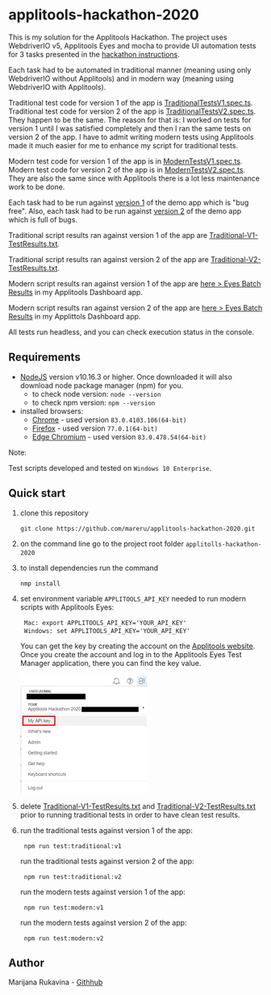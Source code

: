 # applitools-hackathon-2020

This is my solution for the Applitools Hackathon. The project uses WebdriverIO v5, Applitools Eyes and mocha to provide UI automation tests for 3 tasks presented in the [hackathon instructions](https://applitools.com/cross-browser-testing-hackathon-v20-1-instructions/).

Each task had to be automated in traditional manner (meaning using only WebdriverIO without Applitools) and in modern way (meaning using WebdriverIO with Applitools). 

Traditional test code for version 1 of the app is [TraditionalTestsV1.spec.ts](./test/TraditionalTestsV1.spec.ts). Traditional test code for version 2 of the app is [TraditionalTestsV2.spec.ts](/test/TraditionalTestsV2.spec.ts). 
They happen to be the same. 
The reason for that is: I worked on tests for version 1  until I was satisfied completely and then I ran the same tests on version 2 of the app. I have to admit writing modern tests using Applitools made it much easier for me to enhance my script for traditional tests. 

Modern test code for version 1 of the app is in [ModernTestsV1.spec.ts](/test/ModernTestsV1.spec.ts). Modern test code for version 2 of the app is in [ModernTestsV2.spec.ts](/test/ModernTestsV2.spec.ts). They are also the same since with Applitools there is a lot less maintenance work to be done.

Each task had to be run against [version 1](https://demo.applitools.com/gridHackathonV1.html) of the demo app which is "bug free". Also, each task had to be run against [version 2](https://demo.applitools.com/gridHackathonV2.html) of the demo app which is full of bugs. 

Traditional script results ran against version 1 of the app are [Traditional-V1-TestResults.txt](/Traditional-V1-TestResults.txt).

Traditional script results ran against version 2 of the app are [Traditional-V2-TestResults.txt](/Traditional-V2-TestResults.txt).  

Modern script results ran against version 1 of the app are [here > Eyes Batch Results](https://eyes.applitools.com/app/test-results/00000251809542730847) in my Applitools Dashboard app.

Modern script results ran against version 2 of the app are [here > Eyes Batch Results](https://eyes.applitools.com/app/test-results/00000251809542431441) in my Applittols Dashboard app.

All tests run headless, and you can check execution status in the console. 
## Requirements

- [NodeJS](https://nodejs.org/en/) version v10.16.3 or higher. Once downloaded it will also download node package manager (npm) for you.
  - to check node version: `node --version`
  - to check npm version: `npm --version`
- installed browsers:
  - [Chrome](https://www.google.com/chrome/) - used version `83.0.4103.106(64-bit)`
  - [Firefox](https://www.mozilla.org/en-US/firefox/new/) - used version `77.0.1(64-bit)`
  - [Edge Chromium](https://www.microsoft.com/en-us/edge) - used version `83.0.478.54(64-bit)`

Note: 

Test scripts developed and tested on `Windows 10 Enterprise`.

## Quick start

1. clone this repository

       git clone https://github.com/mareru/applitools-hackathon-2020.git
2. on the command line go to the project root folder `applitolls-hackathon-2020`
3. to install dependencies run the command

       nmp install
4. set environment variable `APPLITOOLS_API_KEY` needed to run modern scripts with Applitools Eyes:

        Mac: export APPLITOOLS_API_KEY='YOUR_API_KEY'
        Windows: set APPLITOOLS_API_KEY='YOUR_API_KEY'
   You can get the key by creating the account on the [Applitools website](https://applitools.com/users/register).  
   Once you create the account and log in to the Applitools Eyes Test Manager application, there you can find the key value. 
   
   ![API_KEY](src/resources/images/API_KEY_APPLITOOLS.png)
5. delete [Traditional-V1-TestResults.txt](/Traditional-V1-TestResults.txt) and [Traditional-V2-TestResults.txt](/Traditional-V2-TestResults.txt) 
   prior to running traditional tests in order to have clean test results.
6. run the traditional tests against version 1 of the app:

        npm run test:traditional:v1
   run the traditional tests against version 2 of the app:
   
        npm run test:traditional:v2
   run the modern tests against version 1 of the app:
   
        npm run test:modern:v1
   run the modern tests against version 2 of the app:
   
        npm run test:modern:v2

## Author

Marijana Rukavina - [Githhub](https://github.com/mareru)




